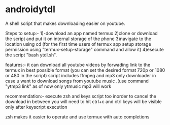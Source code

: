 # androidytdl
A shell script that makes downloading easier on youtube.

Steps to setup:-
1)-download an app named termux
2)clone or download the script and put it on internal storage of the phone
3)navigate to the location using cd (for the first time users of termux app setup storage permission using "termux-setup-storage" command and allow it)
4)esecute the script "bash ytdl.sh".

features:-
it can download all youtube videos by forwading link to the termux in best possible format (you can set the desired format 720p or 1080 or 480 in the script)
script includes ffmpeg and mp3 only downloader in case u want to download songs from youtube music .(use command "ytmp3 link" as of now only ytmusic mp3 will work


recommendation:-
execute zsh and keys script too inorder to cancel the download in between you will need to hit ctrl+c and ctrl keys will be visible only after keyscript execution

zsh makes it easier to operate and use termux with auto completions

